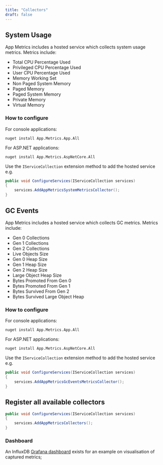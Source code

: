 ```yaml
---
title: "Collectors"
draft: false
---
```


## System Usage

App Metrics includes a hosted service which collects system usage metrics. Metrics include:
- Total CPU Percentage Used
- Privileged CPU Percentage Used
- User CPU Percentage Used
- Memory Working Set
- Non Paged System Memory
- Paged Memory
- Paged System Memory
- Private Memory
- Virtual Memory

### How to configure

For console applications:

```console
nuget install App.Metrics.App.All
```

For ASP.NET applications:

```console
nuget install App.Metrics.AspNetCore.All
```

Use the `IServiceCollection` extension method to add the hosted service e.g.

```csharp
public void ConfigureServices(IServiceCollection services)
{
    services.AddAppMetricsSystemMetricsCollector();
}
```

## GC Events

App Metrics includes a hosted service which collects GC metrics. Metrics include:
- Gen 0 Collections
- Gen 1 Collections
- Gen 2 Collections
- Live Objects Size
- Gen 0 Heap Size
- Gen 1 Heap Size
- Gen 2 Heap Size
- Large Object Heap Size
- Bytes Promoted From Gen 0
- Bytes Promoted From Gen 1
- Bytes Survived From Gen 2
- Bytes Survived Large Object Heap

### How to configure

For console applications:

```console
nuget install App.Metrics.App.All
```

For ASP.NET applications:

```console
nuget install App.Metrics.AspNetCore.All
```

Use the `IServiceCollection` extension method to add the hosted service e.g.

```csharp
public void ConfigureServices(IServiceCollection services)
{
    services.AddAppMetricsGcEventsMetricsCollector();
}
```

## Register all available collectors

```csharp
public void ConfigureServices(IServiceCollection services)
{
    services.AddAppMetricsCollectors();
}
```

### Dashboard

An InfluxDB [Grafana dashboard](https://grafana.com/grafana/dashboards/12616) exists for an example on visualisation of captured metrics;
